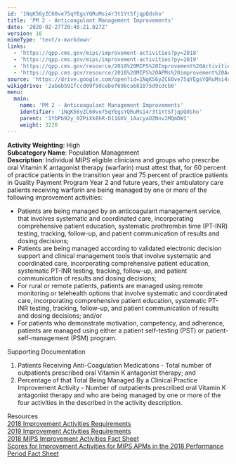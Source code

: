 ```yaml
---
id: '1NqK56yZC60ve75qYEgsYQRuMsi4r3t1YtSfjqpQdsho'
title: 'PM 2 - Anticoagulant Management Improvements'
date: '2020-02-27T20:48:21.027Z'
version: 16
mimeType: 'text/x-markdown'
links:
  - 'https://qpp.cms.gov/mips/improvement-activities?py=2018'
  - 'https://qpp.cms.gov/mips/improvement-activities?py=2019'
  - 'https://qpp.cms.gov/resource/2018%20MIPS%20Improvement%20Activities%20Fact%20Sheet'
  - 'https://qpp.cms.gov/resource/2018%20MIPS%20APMs%20improvement%20Activities%20scores%20fact%20sheet'
source: 'https://drive.google.com/open?id=1NqK56yZC60ve75qYEgsYQRuMsi4r3t1YtSfjqpQdsho'
wikigdrive: '2abeb591fccd09f9dcebef69bca681875d9cdcb0'
menu:
  main:
    name: 'PM 2 - Anticoagulant Management Improvements'
    identifier: '1NqK56yZC60ve75qYEgsYQRuMsi4r3t1YtSfjqpQdsho'
    parent: '1YbPb92y_0ZPiXk8hR-D11GKV_1AacyaOZNnv2MQmDWI'
    weight: 3220
---
```





**Activity Weighting**: High  
**Subcategory Name**: Population Management  
**Description**: Individual MIPS eligible clinicians and groups who prescribe oral Vitamin K antagonist therapy (warfarin) must attest that, for 60 percent of practice patients in the transition year and 75 percent of practice patients in Quality Payment Program Year 2 and future years, their ambulatory care patients receiving warfarin are being managed by one or more of the following improvement activities:
* Patients are being managed by an anticoagulant management service, that involves systematic and coordinated care, incorporating comprehensive patient education, systematic prothrombin time (PT-INR) testing, tracking, follow-up, and patient communication of results and dosing decisions;
* Patients are being managed according to validated electronic decision support and clinical management tools that involve systematic and coordinated care, incorporating comprehensive patient education, systematic PT-INR testing, tracking, follow-up, and patient communication of results and dosing decisions;
* For rural or remote patients, patients are managed using remote monitoring or telehealth options that involve systematic and coordinated care, incorporating comprehensive patient education, systematic PT-INR testing, tracking, follow-up, and patient communication of results and dosing decisions; and/or
* For patients who demonstrate motivation, competency, and adherence, patients are managed using either a patient self-testing (PST) or patient-self-management (PSM) program.




Supporting Documentation
1. Patients Receiving Anti-Coagulation Medications - Total number of outpatients prescribed oral Vitamin K antagonist therapy; and 
2. Percentage of that Total Being Managed By a Clinical Practice Improvement Activity - Number of outpatients prescribed oral Vitamin K antagonist therapy and who are being managed by one or more of the four activities in the described in the activity description.




Resources  
[2018 Improvement Activities Requirements](https://qpp.cms.gov/mips/improvement-activities?py=2018)  
[2019 Improvement Activities Requirements](https://qpp.cms.gov/mips/improvement-activities?py=2019)  
[2018 MIPS Improvement Activities Fact Sheet](https://qpp.cms.gov/resource/2018%20MIPS%20Improvement%20Activities%20Fact%20Sheet)  
[Scores for Improvement Activities for MIPS APMs in the 2018 Performance Period Fact Sheet](https://qpp.cms.gov/resource/2018%20MIPS%20APMs%20improvement%20Activities%20scores%20fact%20sheet)
